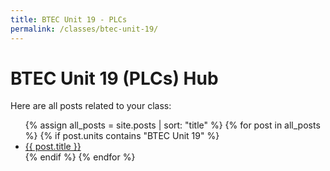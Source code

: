 ```yaml
---
title: BTEC Unit 19 - PLCs
permalink: /classes/btec-unit-19/
---
```


<h1>BTEC Unit 19 (PLCs) Hub</h1>
<p>Here are all posts related to your class:</p>

<ul>
  {% assign all_posts = site.posts | sort: "title" %}
  {% for post in all_posts %}
    {% if post.units contains "BTEC Unit 19" %}
      <li><a href="{{'/engineering-hub' | append: post.url }}">{{ post.title }}</a></li>
    {% endif %}
  {% endfor %}
</ul>
